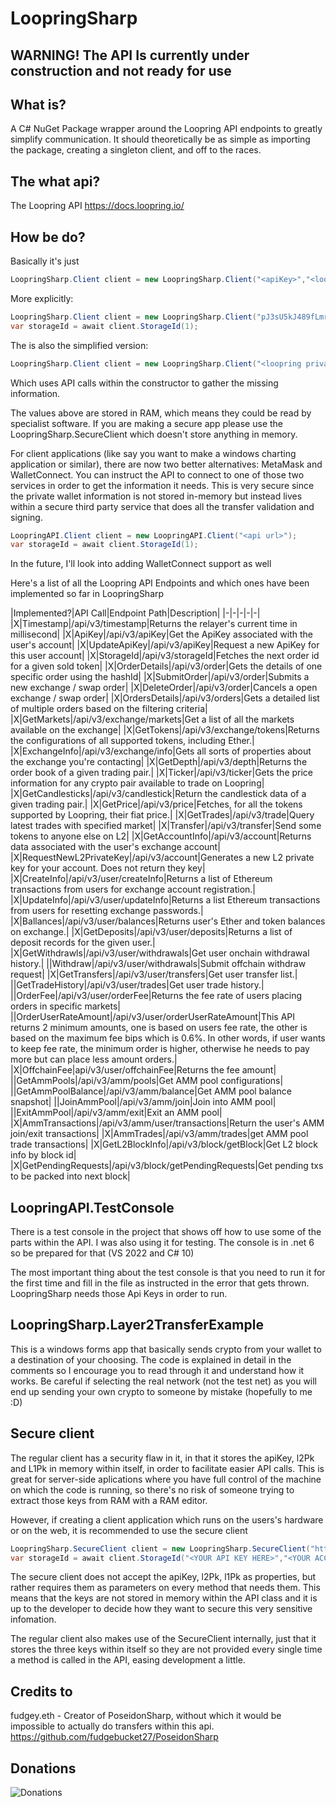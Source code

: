 # LoopringSharp


## WARNING! The API Is currently under construction and not ready for use

## What is?

A C# NuGet Package wrapper around the Loopring API endpoints to greatly simplify communication. It should theoretically be as simple as importing the package, creating a singleton client, and off to the races. 

## The what api?

The Loopring API https://docs.loopring.io/

## How be do?

Basically it's just

```csharp
LoopringSharp.Client client = new LoopringSharp.Client("<apiKey>","<loopring private key>","<ethereum private key>",<account id>, "<ethreum public address>", "<api url>");
```

More explicitly:

```csharp
LoopringSharp.Client client = new LoopringSharp.Client("pJ3sU5kJ489fLmrewslkreownsbTunMK9fcusikhK6tn5nEDY4vvkWg8PgV2R","0x444444444444444444444444444444444444444444444444444444444444444","0x5555555555555555555555555555555555555555555555555555555555555555", 1, "0x6666666666666666666666666666666666666666", "https://uat2.loopring.io/");
var storageId = await client.StorageId(1);
```

The is also the simplified version:
```csharp
LoopringSharp.Client client = new LoopringSharp.Client("<loopring private key>","<ethereum private key>","<api url>");
```
Which uses API calls within the constructor to gather the missing information. 

The values above are stored in RAM, which means they could be read by specialist software. If you are making a secure app please use the LoopringSharp.SecureClient which doesn't store anything in memory. 

For client applications (like say you want to make a windows charting application or similar), there are now two better alternatives: MetaMask and WalletConnect. You can instruct the API to connect to one of those two services in order to get the information it needs. This is very secure since the private wallet information is not stored in-memory but instead lives within a secure third party service that does all the transfer validation and signing.
```csharp
LoopringAPI.Client client = new LoopringAPI.Client("<api url>");
var storageId = await client.StorageId(1);
```
In the future, I'll look into adding WalletConnect support as well

Here's a list of all the Loopring API Endpoints and which ones have been implemented so far in LoopringSharp

|Implemented?|API Call|Endpoint Path|Description|
|-|-|-|-|-|
|X|Timestamp|/api/v3/timestamp|Returns the relayer's current time in millisecond|
|X|ApiKey|/api/v3/apiKey|Get the ApiKey associated with the user's account|
|X|UpdateApiKey|/api/v3/apiKey|Request a new ApiKey for this user account|
|X|StorageId|/api/v3/storageId|Fetches the next order id for a given sold token|
|X|OrderDetails|/api/v3/order|Gets the details of one specific order using the hashId|
|X|SubmitOrder|/api/v3/order|Submits a new exchange / swap order|
|X|DeleteOrder|/api/v3/order|Cancels a open exchange / swap order|
|X|OrdersDetails|/api/v3/orders|Gets a detailed list of multiple orders based on the filtering criteria|
|X|GetMarkets|/api/v3/exchange/markets|Get a list of all the markets available on the exchange|
|X|GetTokens|/api/v3/exchange/tokens|Returns the configurations of all supported tokens, including Ether.|
|X|ExchangeInfo|/api/v3/exchange/info|Gets all sorts of properties about the exchange you're contacting|
|X|GetDepth|/api/v3/depth|Returns the order book of a given trading pair.|
|X|Ticker|/api/v3/ticker|Gets the price information for any crypto pair available to trade on Loopring|
|X|GetCandlesticks|/api/v3/candlestick|Return the candlestick data of a given trading pair.|
|X|GetPrice|/api/v3/price|Fetches, for all the tokens supported by Loopring, their fiat price.|
|X|GetTrades|/api/v3/trade|Query latest trades with specified market|
|X|Transfer|/api/v3/transfer|Send some tokens to anyone else on L2|
|X|GetAccountInfo|/api/v3/account|Returns data associated with the user's exchange account|
|X|RequestNewL2PrivateKey|/api/v3/account|Generates a new L2 private key for your account. Does not return they key|
|X|CreateInfo|/api/v3/user/createInfo|Returns a list of Ethereum transactions from users for exchange account registration.|
|X|UpdateInfo|/api/v3/user/updateInfo|Returns a list Ethereum transactions from users for resetting exchange passwords.|
|X|Ballances|/api/v3/user/balances|Returns user's Ether and token balances on exchange.|
|X|GetDeposits|/api/v3/user/deposits|Returns a list of deposit records for the given user.|
|X|GetWithdrawls|/api/v3/user/withdrawals|Get user onchain withdrawal history.|
||Withdraw|/api/v3/user/withdrawals|Submit offchain withdraw request|
|X|GetTransfers|/api/v3/user/transfers|Get user transfer list.|
||GetTradeHistory|/api/v3/user/trades|Get user trade history.|
||OrderFee|/api/v3/user/orderFee|Returns the fee rate of users placing orders in specific markets|
||OrderUserRateAmount|/api/v3/user/orderUserRateAmount|This API returns 2 minimum amounts, one is based on users fee rate, the other is based on the maximum fee bips which is 0.6%. In other words, if user wants to keep fee rate, the minimum order is higher, otherwise he needs to pay more but can place less amount orders.|
|X|OffchainFee|api/v3/user/offchainFee|Returns the fee amount|
||GetAmmPools|/api/v3/amm/pools|Get AMM pool configurations|
||GetAmmPoolBalance|/api/v3/amm/balance|Get AMM pool balance snapshot|
||JoinAmmPool|/api/v3/amm/join|Join into AMM pool|
||ExitAmmPool|/api/v3/amm/exit|Exit an AMM pool|
|X|AmmTransactions|/api/v3/amm/user/transactions|Return the user's AMM join/exit transactions|
|X|AmmTrades|/api/v3/amm/trades|get AMM pool trade transactions|
|X|GetL2BlockInfo|/api/v3/block/getBlock|Get L2 block info by block id|
|X|GetPendingRequests|/api/v3/block/getPendingRequests|Get pending txs to be packed into next block|

## LoopringAPI.TestConsole

There is a test console in the project that shows off how to use some of the parts within the API. I was also using it for testing. The console is in .net 6 so be prepared for that (VS 2022 and C# 10)

The most important thing about the test console is that you need to run it for the first time and fill in the file as instructed in the error that gets thrown. LoopringSharp needs those Api Keys in order to run.

## LoopringSharp.Layer2TransferExample

This is a windows forms app that basically sends crypto from your wallet to a destination of your choosing. The code is explained in detail in the comments so I encourage you to read through it and understand how it works. Be careful if selecting the real network (not the test net) as you will end up sending your own crypto to someone by mistake (hopefully to me :D)

## Secure client

The regular client has a security flaw in it, in that it stores the apiKey, l2Pk and L1Pk in memory within itself, in order to facilitate easier API calls. This is great for server-side aplications where you have full control of the machine on which the code is running, so there's no risk of someone trying to extract those keys from RAM with a RAM editor.

However, if creating a client application which runs on the users's hardware or on the web, it is recommended to use the secure client

```csharp
LoopringSharp.SecureClient client = new LoopringSharp.SecureClient("https://uat2.loopring.io/");
var storageId = await client.StorageId("<YOUR API KEY HERE>","<YOUR ACCOUNT ID HERE>", 1);
```
The secure client does not accept the apiKey, l2Pk, l1Pk as properties, but rather requires them as parameters on every method that needs them. This means that the keys are not stored in memory within the API class and it is up to the developer to decide how they want to secure this very sensitive infomation.

The regular client also makes use of the SecureClient internally, just that it stores the three keys within itself so they are not provided every single time a method is called in the API, easing development a little.

## Credits to
fudgey.eth - Creator of PoseidonSharp, without which it would be impossible to actually do transfers within this api. https://github.com/fudgebucket27/PoseidonSharp

## Donations
![Donations](https://raw.githubusercontent.com/taranasus/LoopringSharp/main/donations.png 'donations')
